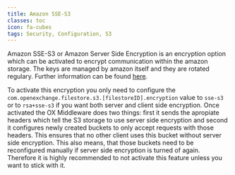 ```yaml
---
title: Amazon SSE-S3
classes: toc
icon: fa-cubes
tags: Security, Configuration, S3
---
```


Amazon SSE-S3 or Amazon Server Side Encryption is an encryption option which can be activated to encrypt communication within the amazon storage. The keys are managed by amazon itself and they are rotated regulary.
Further information can be found [here](https://docs.aws.amazon.com/AmazonS3/latest/dev/UsingServerSideEncryption.html).

To activate this encryption you only need to configure the `com.openexchange.filestore.s3.[filestoreID].encryption` value to `sse-s3` or to `rsa+sse-s3` if you want both server and client side encryption.
Once activated the OX Middleware does two things: first it sends the apropiate headers which tell the S3 storage to use server side encryption and second it configures newly created buckets to only accept requests with those headers.
This ensures that no other client uses this bucket without server side encryption. This also means, that those buckets need to be reconfigured manually if server side encryption is turned of again. Therefore it is highly recommended to not activate this feature
unless you want to stick with it.